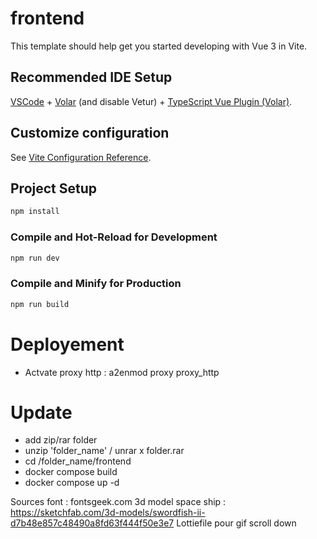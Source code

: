 # frontend

This template should help get you started developing with Vue 3 in Vite.

## Recommended IDE Setup

[VSCode](https://code.visualstudio.com/) + [Volar](https://marketplace.visualstudio.com/items?itemName=Vue.volar) (and disable Vetur) + [TypeScript Vue Plugin (Volar)](https://marketplace.visualstudio.com/items?itemName=Vue.vscode-typescript-vue-plugin).

## Customize configuration

See [Vite Configuration Reference](https://vitejs.dev/config/).

## Project Setup

```sh
npm install
```

### Compile and Hot-Reload for Development

```sh
npm run dev
```

### Compile and Minify for Production

```sh
npm run build
```



# Deployement


* Actvate proxy http : a2enmod proxy proxy_http

# Update

* add zip/rar folder
* unzip 'folder_name' / unrar x folder.rar
* cd /folder_name/frontend
* docker compose build
* docker compose up -d





Sources
font : fontsgeek.com
3d model space ship : https://sketchfab.com/3d-models/swordfish-ii-d7b48e857c48490a8fd63f444f50e3e7
Lottiefile pour gif scroll down